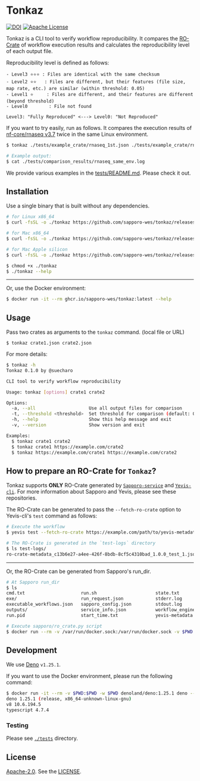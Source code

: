 # Tonkaz

[![DOI](https://zenodo.org/badge/195738176.svg)](https://zenodo.org/badge/latestdoi/195738176)
[![Apache License](https://img.shields.io/badge/license-Apache%202.0-orange.svg?style=flat&color=important)](http://www.apache.org/licenses/LICENSE-2.0)

Tonkaz is a CLI tool to verify workflow reproducibility.
It compares the [RO-Crate](https://www.researchobject.org/ro-crate/) of workflow execution results and calculates the reproducibility level of each output file.

Reproducibility level is defined as follows:

```
- Level3 ⭐⭐⭐ : Files are identical with the same checksum
- Level2 ⭐⭐   : Files are different, but their features (file size, map rate, etc.) are similar (within threshold: 0.05)
- Level1 ⭐     : Files are different, and their features are different (beyond threshold)
- Level0        : File not found

Level3: "Fully Reproduced" <---> Level0: "Not Reproduced"
```

If you want to try easily, run as follows.
It compares the execution results of [nf-core/rnaseq v3.7](https://nf-co.re/rnaseq/3.7/usage) twice in the same Linux environment.

```bash
$ tonkaz ./tests/example_crate/rnaseq_1st.json ./tests/example_crate/rnaseq_2nd.json

# Example output:
$ cat ./tests/comparison_results/rnaseq_same_env.log
```

We provide various examples in the [tests/README.md](./tests/README.md).
Please check it out.

## Installation

Use a single binary that is built without any dependencies.

```bash
# for Linux x86_64
$ curl -fsSL -o ./tonkaz https://github.com/sapporo-wes/tonkaz/releases/latest/download/tonkaz_x86_64-unknown-linux-gnu

# for Mac x86_64
$ curl -fsSL -o ./tonkaz https://github.com/sapporo-wes/tonkaz/releases/latest/download/tonkaz_x86_64-apple-darwin

# for Mac Apple silicon
$ curl -fsSL -o ./tonkaz https://github.com/sapporo-wes/tonkaz/releases/latest/download/tonkaz_aarch64-apple-darwin

$ chmod +x ./tonkaz
$ ./tonkaz --help
```

---

Or, use the Docker environment:

```bash
$ docker run -it --rm ghcr.io/sapporo-wes/tonkaz:latest --help
```

## Usage

Pass two crates as arguments to the `tonkaz` command. (local file or URL)

```
$ tonkaz crate1.json crate2.json
```

For more details:

```bash
$ tonkaz -h
Tonkaz 0.1.0 by @suecharo

CLI tool to verify workflow reproducibility

Usage: tonkaz [options] crate1 crate2

Options:
  -a, --all                    Use all output files for comparison
  -t, --threshold <threshold>  Set threshold for comparison (default: 0.05)
  -h, --help                   Show this help message and exit
  -v, --version                Show version and exit

Examples:
  $ tonkaz crate1 crate2
  $ tonkaz crate1 https://example.com/crate2
  $ tonkaz https://example.com/crate1 https://example.com/crate2
```

## How to prepare an RO-Crate for `Tonkaz`?

Tonkaz supports **ONLY** RO-Crate generated by [`Sapporo-service`](https://github.com/sapporo-wes/sapporo-service) and [`Yevis-cli`](https://github.com/sapporo-wes/yevis-cli).
For more information about Sapporo and Yevis, please see these repositories.

The RO-Crate can be generated to pass the `--fetch-ro-crate` option to Yevis-cli's `test` command as follows:

```bash
# Execute the workflow
$ yevis test --fetch-ro-crate https://example.com/path/to/yevis-metadata-file

# The RO-Crate is generated in the `test-logs` directory
$ ls test-logs/
ro-crate-metadata_c13b6e27-a4ee-426f-8bdb-8cf5c4310bad_1.0.0_test_1.json
```

---

Or, the RO-Crate can be generated from Sapporo's run_dir.

```bash
# At Sapporo run_dir
$ ls
cmd.txt                     run.sh                      state.txt
exe/                        run_request.json            stderr.log
executable_workflows.json   sapporo_config.json         stdout.log
outputs/                    service_info.json           workflow_engine_params.txt
run.pid                     start_time.txt              yevis-metadata.yml

# Execute sapporo/ro_crate.py script
$ docker run --rm -v /var/run/docker.sock:/var/run/docker.sock -v $PWD:$PWD -w $PWD ghcr.io/sapporo-wes/sapporo-service:latest python3 /app/sapporo/ro_crate.py $PWD
```

## Development

We use [Deno](https://deno.land/) `v1.25.1`.

If you want to use the Docker environment, please run the following command:

```bash
$ docker run -it --rm -v $PWD:$PWD -w $PWD denoland/deno:1.25.1 deno --version
deno 1.25.1 (release, x86_64-unknown-linux-gnu)
v8 10.6.194.5
typescript 4.7.4
```

### Testing

Please see [`./tests`](./tests) directory.

## License

[Apache-2.0](https://www.apache.org/licenses/LICENSE-2.0).
See the [LICENSE](https://github.com/sapporo-wes/tonkaz/blob/main/LICENSE).
